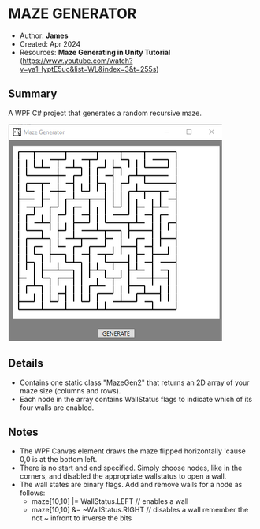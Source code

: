 # MAZE GENERATOR
- Author: **James**
- Created: Apr 2024
- Resources: **Maze Generating in Unity Tutorial** (https://www.youtube.com/watch?v=ya1HyptE5uc&list=WL&index=3&t=255s)

## Summary
A WPF C# project that generates a random recursive maze.

![Screenshot of Application](https://github.com/jamestechpublic/MazeGenerator/blob/master/Screenshot%202024-04-18%20103418.png)

## Details
- Contains one static class "MazeGen2" that returns an 2D array of your maze size (columns and rows).
- Each node in the array contains WallStatus flags to indicate which of its four walls are enabled.

## Notes
- The WPF Canvas element draws the maze flipped horizontally 'cause 0,0 is at the bottom left.
- There is no start and end specified. Simply choose nodes, like in the corners, and disabled the appropriate wallstatus to open a wall.
- The wall states are binary flags. Add and remove walls for a node as follows:
  - maze[10,10] |= WallStatus.LEFT   // enables a wall
  - maze[10,10] &= ~WallStatus.RIGHT  // disables a wall remember the not ~ infront to inverse the bits



